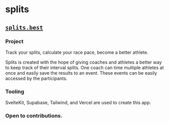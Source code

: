 # splits

## [`splits.best`](https://splits.best)

### Project

Track your splits, calculate your race pace, become a better athlete.

Splits is created with the hope of giving coaches and athletes a better way to keep track of their interval splits. One coach can time multiple athletes at once and easily save the results to an event. These events can be easily accessed by the participants.

### Tooling

SvelteKit, Supabase, Tailwind, and Vercel are used to create this app. 

### Open to contributions.